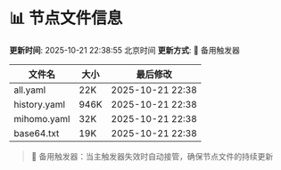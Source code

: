 # 📊 节点文件信息

**更新时间**: 2025-10-21 22:38:55 北京时间
**更新方式**: 🔄 备用触发器

| 文件名 | 大小 | 最后修改 |
|--------|------|----------|
| all.yaml | 22K | 2025-10-21 22:38 |
| history.yaml | 946K | 2025-10-21 22:38 |
| mihomo.yaml | 32K | 2025-10-21 22:38 |
| base64.txt | 19K | 2025-10-21 22:38 |

> 🔄 备用触发器：当主触发器失效时自动接管，确保节点文件的持续更新

